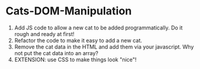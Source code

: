# Cats-DOM-Manipulation

1. Add JS code to allow a new cat to be added programmatically. Do it rough and ready at first!
2. Refactor the code to make it easy to add a new cat.
3. Remove the cat data in the HTML and add them via your javascript. Why not put the cat data into an array?
4. EXTENSION: use CSS to make things look "nice"!
